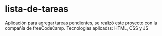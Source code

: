 # lista-de-tareas
Aplicación para agregar tareas pendientes, se realizó este proyecto con la compañía de freeCodeCamp. Tecnologias aplicadas: HTML, CSS y JS

